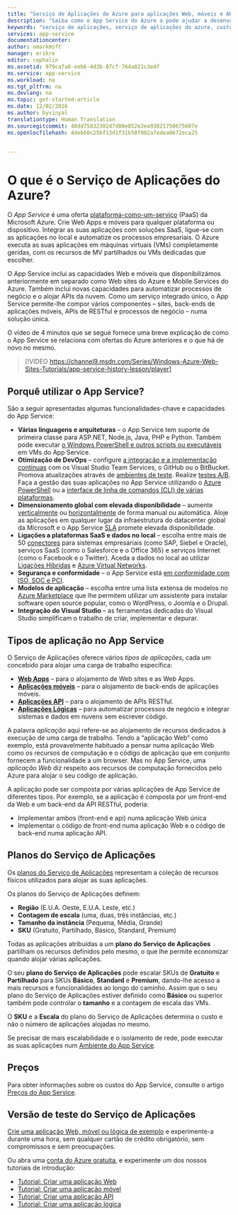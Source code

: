 ```yaml
---
title: "Serviço de Aplicações do Azure para aplicações Web, móveis e API| Microsoft Docs"
description: "Saiba como o App Service do Azure o pode ajudar a desenvolver, implementar e gerir Web Apps e móveis."
keywords: "serviço de aplicações, serviço de aplicações do azure, custo do serviço de aplicações, dimensionamento, dimensionável, implementação de aplicações, implementação de aplicações do azure, paas, plataforma-como-serviço, web site, site, web, azure mobile"
services: app-service
documentationcenter: 
author: omarkmsft
manager: erikre
editor: cephalin
ms.assetid: 979cafa8-eeb6-4d3b-87cf-764a821c3e4f
ms.service: app-service
ms.workload: na
ms.tgt_pltfrm: na
ms.devlang: na
ms.topic: get-started-article
ms.date: 12/02/2016
ms.author: byvinyal
translationtype: Human Translation
ms.sourcegitcommit: 40dd75832302d7d88e852e2ea93821750675607e
ms.openlocfilehash: 4deb60c25bf13d1f31b58f002a7edea0672eca25


---
```

# <a name="what-is-azure-app-service"></a>O que é o Serviço de Aplicações do Azure?
O *App Service* é uma oferta [plataforma-como-um-serviço](https://en.wikipedia.org/wiki/Platform_as_a_service) (PaaS) da Microsoft Azure. Crie Web Apps e móveis para qualquer plataforma ou dispositivo. Integrar as suas aplicações com soluções SaaS, ligue-se com as aplicações no local e automatize os processos empresariais. O Azure executa as suas aplicações em máquinas virtuais (VMs) completamente geridas, com os recursos de MV partilhados ou VMs dedicadas que escolher.

O App Service inclui as capacidades Web e móveis que disponibilizámos anteriormente em separado como Web sites do Azure e Mobile Services do Azure. Também inclui novas capacidades para automatizar processos de negócio e o alojar APIs da nuvem. Como um serviço integrado único, o App Service permite-lhe compor vários componentes – sites, back-ends de aplicações móveis, APIs de RESTful e processos de negócio – numa solução única.

O vídeo de 4 minutos que se segue fornece uma breve explicação de como o App Service se relaciona com ofertas do Azure anteriores e o que há de novo no mesmo.

> [!VIDEO https://channel9.msdn.com/Series/Windows-Azure-Web-Sites-Tutorials/app-service-history-lesson/player]
> 
> 

## <a name="why-use-app-service"></a>Porquê utilizar o App Service?
São a seguir apresentadas algumas funcionalidades-chave e capacidades do App Service:

* **Várias linguagens e arquiteturas** – o App Service tem suporte de primeira classe para ASP.NET, Node.js, Java, PHP e Python. Também pode executar [o Windows PowerShell e outros scripts ou executáveis](../app-service-web/web-sites-create-web-jobs.md) em VMs do App Service.
* **Otimização de DevOps** – configure [a integração e a implementação contínuas](../app-service-web/app-service-continuous-deployment.md) com os Visual Studio Team Services, o GitHub ou o BitBucket. Promova atualizações através de [ambientes de teste](../app-service-web/web-sites-staged-publishing.md). Realize [testes A/B](../app-service-web/app-service-web-test-in-production-get-start.md). Faça a gestão das suas aplicações no App Service utilizando o [Azure PowerShell](/powershell/azureps-cmdlets-docs) ou a [interface de linha de comandos (CLI) de várias plataformas](../xplat-cli-install.md).
* **Dimensionamento global com elevada disponibilidade** – aumente [verticalmente](../app-service-web/web-sites-scale.md) ou [horizontalmente](../monitoring-and-diagnostics/insights-how-to-scale.md) de forma manual ou automática. Aloje as aplicações em qualquer lugar da infraestrutura do datacenter global da Microsoft e o App Service [SLA](https://azure.microsoft.com/support/legal/sla/app-service/) promete elevada disponibilidade.
* **Ligações a plataformas SaaS e dados no local** – escolha entre mais de 50 [conectores](../connectors/apis-list.md) para sistemas empresariais (como SAP, Siebel e Oracle), serviços SaaS (como o Salesforce e o Office 365) e serviços Internet (como o Facebook e o Twitter). Aceda a dados no local ao utilizar [Ligações Híbridas](../biztalk-services/integration-hybrid-connection-overview.md) e [Azure Virtual Networks](../app-service-web/web-sites-integrate-with-vnet.md).
* **Segurança e conformidade** – o App Service está [em conformidade com ISO, SOC e PCI](https://www.microsoft.com/TrustCenter/).
* **Modelos de aplicação** – escolha entre uma lista extensa de modelos no [Azure Marketplace](https://azure.microsoft.com/marketplace/) que lhe permitem utilizar um assistente para instalar software open source popular, como o WordPress, o Joomla e o Drupal.
* **Integração do Visual Studio** – as ferramentas dedicadas do Visual Studio simplificam o trabalho de criar, implementar e depurar.

## <a name="app-types-in-app-service"></a>Tipos de aplicação no App Service
O Serviço de Aplicações oferece vários *tipos de aplicações*, cada um concebido para alojar uma carga de trabalho específica:

* [**Web Apps**](../app-service-web/app-service-web-overview.md) – para o alojamento de Web sites e as Web Apps.
* [**Aplicações móveis**](../app-service-mobile/app-service-mobile-value-prop.md) – para o alojamento de back-ends de aplicações móveis.
* [**Aplicações API**](../app-service-api/app-service-api-apps-why-best-platform.md) – para o alojamento de APIs RESTful.
* [**Aplicações Lógicas**](../logic-apps/logic-apps-what-are-logic-apps.md) – para automatizar processos de negócio e integrar sistemas e dados em nuvens sem escrever código.

A palavra *aplicação* aqui refere-se ao alojamento de recursos dedicados à execução de uma carga de trabalho. Tendo a “aplicação Web” como exemplo, está provavelmente habituado a pensar numa aplicação Web como os recursos de computação e o código de aplicação que em conjunto fornecem a funcionalidade a um browser. Mas no App Service, uma *aplicação Web* diz respeito aos recursos de computação fornecidos pelo Azure para alojar o seu código de aplicação. 

A aplicação pode ser composta por várias aplicações de App Service de diferentes tipos. Por exemplo, se a aplicação é composta por um front-end da Web e um back-end da API RESTful, poderia:

- Implementar ambos (front-end e api) numa aplicação Web única  
- Implementar o código de front-end numa aplicação Web e o código de back-end numa aplicação API. 



## <a name="app-service-plans"></a>Planos do Serviço de Aplicações
Os [planos do Serviço de Aplicações](azure-web-sites-web-hosting-plans-in-depth-overview.md) representam a coleção de recursos físicos utilizados para alojar as suas aplicações.

Os planos do Serviço de Aplicações definem:

- **Região** (E.U.A. Oeste, E.U.A. Leste, etc.)
- **Contagem de escala** (uma, duas, três instâncias, etc.)
- **Tamanho da instância** (Pequena, Média, Grande)
- **SKU** (Gratuito, Partilhado, Básico, Standard, Premium)

Todas as aplicações atribuídas a um **plano do Serviço de Aplicações** partilham os recursos definidos pelo mesmo, o que lhe permite economizar quando alojar várias aplicações.

O seu **plano do Serviço de Aplicações** pode escalar SKUs de **Gratuito** e **Partilhado** para SKUs **Básico**, **Standard** e **Premium**, dando-lhe acesso a mais recursos e funcionalidades ao longo do caminho. Assim que o seu plano do Serviço de Aplicações estiver definido como **Básico** ou superior também pode controlar o **tamanho** e a contagem de escala das VMs.

O **SKU** e a **Escala** do plano do Serviço de Aplicações determina o custo e não o número de aplicações alojadas no mesmo. 

Se precisar de mais escalabilidade e o isolamento de rede, pode executar as suas aplicações num [Ambiente do App Service](../app-service-web/app-service-app-service-environment-intro.md).

## <a name="pricing"></a>Preços
Para obter informações sobre os custos do App Service, consulte o artigo [Preços do App Service](https://azure.microsoft.com/pricing/details/app-service/).

## <a name="test-drive-app-service"></a>Versão de teste do Serviço de Aplicações
[Crie uma aplicação Web, móvel ou lógica de exemplo](https://azure.microsoft.com/try/app-service/) e experimente-a durante uma hora, sem qualquer cartão de crédito obrigatório, sem compromissos e sem preocupações.

Ou abra uma [conta do Azure gratuita](https://azure.microsoft.com/pricing/free-trial/), e experimente um dos nossos tutoriais de introdução:

* [Tutorial: Criar uma aplicação Web](../app-service-web/app-service-web-get-started.md)
* [Tutorial: Criar uma aplicação móvel](../app-service-mobile/app-service-mobile-android-get-started.md)
* [Tutorial: Criar uma aplicação API](../app-service-api/app-service-api-dotnet-get-started.md)
* [Tutorial: Criar uma aplicação lógica](../logic-apps/logic-apps-create-a-logic-app.md)




<!--HONumber=Feb17_HO1-->


